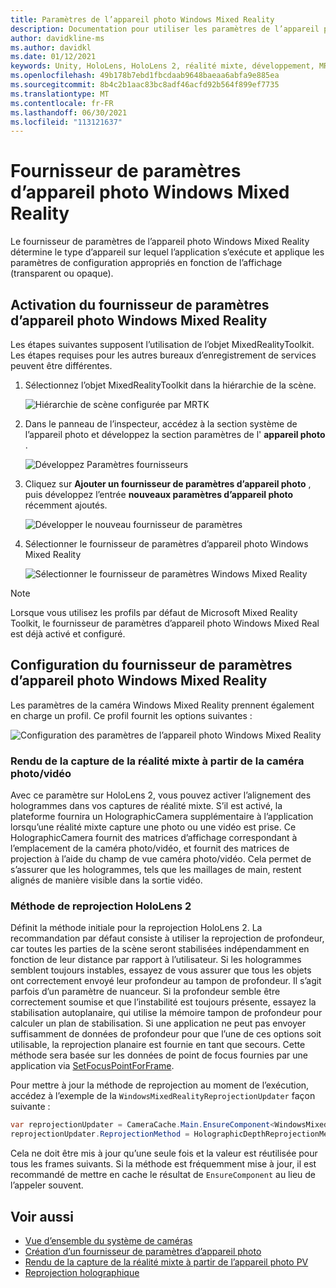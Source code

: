 ```yaml
---
title: Paramètres de l’appareil photo Windows Mixed Reality
description: Documentation pour utiliser les paramètres de l’appareil photo Windows Mixed Reality dans MRTK
author: davidkline-ms
ms.author: davidkl
ms.date: 01/12/2021
keywords: Unity, HoloLens, HoloLens 2, réalité mixte, développement, MRTK, appareil photo,
ms.openlocfilehash: 49b178b7ebd1fbcdaab9648baeaa6abfa9e885ea
ms.sourcegitcommit: 8b4c2b1aac83bc8adf46acfd92b564f899ef7735
ms.translationtype: MT
ms.contentlocale: fr-FR
ms.lasthandoff: 06/30/2021
ms.locfileid: "113121637"
---
```

# <a name="windows-mixed-reality-camera-settings-provider"></a>Fournisseur de paramètres d’appareil photo Windows Mixed Reality

Le fournisseur de paramètres de l’appareil photo Windows Mixed Reality détermine le type d’appareil sur lequel l’application s’exécute et applique les paramètres de configuration appropriés en fonction de l’affichage (transparent ou opaque).

## <a name="enabling-the-windows-mixed-reality-camera-settings-provider"></a>Activation du fournisseur de paramètres d’appareil photo Windows Mixed Reality

Les étapes suivantes supposent l’utilisation de l’objet MixedRealityToolkit. Les étapes requises pour les autres bureaux d’enregistrement de services peuvent être différentes.

1. Sélectionnez l’objet MixedRealityToolkit dans la hiérarchie de la scène.

    ![Hiérarchie de scène configurée par MRTK](../images/MRTK_ConfiguredHierarchy.png)

2. Dans le panneau de l’inspecteur, accédez à la section système de l’appareil photo et développez la section paramètres de l' **appareil photo** .

    ![Développez Paramètres fournisseurs](../images/camera-system/ExpandProviders.png)

3. Cliquez sur **Ajouter un fournisseur de paramètres d’appareil photo** , puis développez l’entrée **nouveaux paramètres d’appareil photo** récemment ajoutés.

    ![Développer le nouveau fournisseur de paramètres](../images/camera-system/ExpandNewProvider.png)

4. Sélectionner le fournisseur de paramètres d’appareil photo Windows Mixed Reality

    ![Sélectionner le fournisseur de paramètres Windows Mixed Reality](../images/camera-system/SelectWindowsMixedRealitySettings.png)

> [!NOTE]
> Lorsque vous utilisez les profils par défaut de Microsoft Mixed Reality Toolkit, le fournisseur de paramètres d’appareil photo Windows Mixed Real est déjà activé et configuré.

## <a name="configuring-the-windows-mixed-reality-camera-settings-provider"></a>Configuration du fournisseur de paramètres d’appareil photo Windows Mixed Reality

Les paramètres de la caméra Windows Mixed Reality prennent également en charge un profil. Ce profil fournit les options suivantes :

![Configuration des paramètres de l’appareil photo Windows Mixed Reality](../images/camera-system/WMRCameraSettingsProfile.png)

### <a name="render-mixed-reality-capture-from-the-photovideo-camera"></a>Rendu de la capture de la réalité mixte à partir de la caméra photo/vidéo

Avec ce paramètre sur HoloLens 2, vous pouvez activer l’alignement des hologrammes dans vos captures de réalité mixte. S’il est activé, la plateforme fournira un HolographicCamera supplémentaire à l’application lorsqu’une réalité mixte capture une photo ou une vidéo est prise. Ce HolographicCamera fournit des matrices d’affichage correspondant à l’emplacement de la caméra photo/vidéo, et fournit des matrices de projection à l’aide du champ de vue caméra photo/vidéo. Cela permet de s’assurer que les hologrammes, tels que les maillages de main, restent alignés de manière visible dans la sortie vidéo.

### <a name="hololens-2-reprojection-method"></a>Méthode de reprojection HoloLens 2

Définit la méthode initiale pour la reprojection HoloLens 2. La recommandation par défaut consiste à utiliser la reprojection de profondeur, car toutes les parties de la scène seront stabilisées indépendamment en fonction de leur distance par rapport à l’utilisateur. Si les hologrammes semblent toujours instables, essayez de vous assurer que tous les objets ont correctement envoyé leur profondeur au tampon de profondeur. Il s’agit parfois d’un paramètre de nuanceur. Si la profondeur semble être correctement soumise et que l’instabilité est toujours présente, essayez la stabilisation autoplanaire, qui utilise la mémoire tampon de profondeur pour calculer un plan de stabilisation. Si une application ne peut pas envoyer suffisamment de données de profondeur pour que l’une de ces options soit utilisable, la reprojection planaire est fournie en tant que secours. Cette méthode sera basée sur les données de point de focus fournies par une application via [SetFocusPointForFrame](https://docs.unity3d.com/ScriptReference/XR.WSA.HolographicSettings.SetFocusPointForFrame.html).

Pour mettre à jour la méthode de reprojection au moment de l’exécution, accédez à l’exemple de la `WindowsMixedRealityReprojectionUpdater` façon suivante :

```c#
var reprojectionUpdater = CameraCache.Main.EnsureComponent<WindowsMixedRealityReprojectionUpdater>();
reprojectionUpdater.ReprojectionMethod = HolographicDepthReprojectionMethod.AutoPlanar;
```

Cela ne doit être mis à jour qu’une seule fois et la valeur est réutilisée pour tous les frames suivants. Si la méthode est fréquemment mise à jour, il est recommandé de mettre en cache le résultat de `EnsureComponent` au lieu de l’appeler souvent.

## <a name="see-also"></a>Voir aussi

- [Vue d’ensemble du système de caméras](camera-system-overview.md)
- [Création d’un fournisseur de paramètres d’appareil photo](create-settings-provider.md)
- [Rendu de la capture de la réalité mixte à partir de l’appareil photo PV](/windows/mixed-reality/mixed-reality-capture-for-developers#render-from-the-pv-camera-opt-in)
- [Reprojection holographique](/windows/mixed-reality/hologram-stability#reprojection)